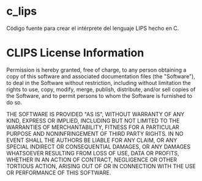 # c_lips
Código fuente para crear el intérprete del lenguaje LIPS hecho en C.

# CLIPS License Information

Permission is hereby granted, free of charge, to any person obtaining a 
copy of this software and associated documentation files (the "Software"), 
to deal in the Software without restriction, including without limitation 
the rights to use, copy, modify, merge, publish, distribute, and/or sell 
copies of the Software, and to permit persons to whom the Software is 
furnished to do so.

THE SOFTWARE IS PROVIDED "AS IS", WITHOUT WARRANTY OF ANY KIND, EXPRESS OR 
IMPLIED, INCLUDING BUT NOT LIMITED TO THE WARRANTIES OF MERCHANTABILITY, 
FITNESS FOR A PARTICULAR PURPOSE AND NONINFRINGEMENT OF THIRD PARTY RIGHTS. 
IN NO EVENT SHALL THE AUTHORS BE LIABLE FOR ANY CLAIM, OR ANY SPECIAL 
INDIRECT OR CONSEQUENTIAL DAMAGES, OR ANY DAMAGES WHATSOEVER RESULTING FROM 
LOSS OF USE, DATA OR PROFITS, WHETHER IN AN ACTION OF CONTRACT, NEGLIGENCE 
OR OTHER TORTIOUS ACTION, ARISING OUT OF OR IN CONNECTION WITH THE USE OR 
PERFORMANCE OF THIS SOFTWARE.
